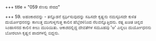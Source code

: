 +++
title = "059 ಸೆಣಸು ಸೇರದ"

+++
59. ಅಹಂಕಾರವನ್ನು - ತನ್ನೊಡನೆ ಸ್ಪರ್ಧಿಸುವುದನ್ನು ಸಹಿಸದೇ ಕೃಷ್ಣನು ನಮಸ್ಕರಿಸದೇ ಕುಳಿತ ದುರ್ಯೋಧನನನ್ನು ಕಾಣುತ್ತ ಮುಗುಳ್ನಗುತ್ತ ಕಾಲಿನ ಹೆಬ್ಬೆರಳಿನಿಂದ ನೆಲವನ್ನೊತ್ತಿದನು. ರತ್ನ ಖಚಿತ ಚಿನ್ನದ ಸಿಂಹಾಸನದ ಕಾಲಿನ ಕೀಲು ಮುರಿಯಿತು. ಆಕಾಶದಲ್ಲಿದ್ದ ದೇವತೆಗಳ ಸಮೂಹವು 'ಆ' ಎನ್ನಲು ದುರ್ಯೋಧನನು ಬೋರಲಾಗಿ ಕೃಷ್ಣನ ಪಾದಗಳಲ್ಲಿ ಬಿದ್ದನು.